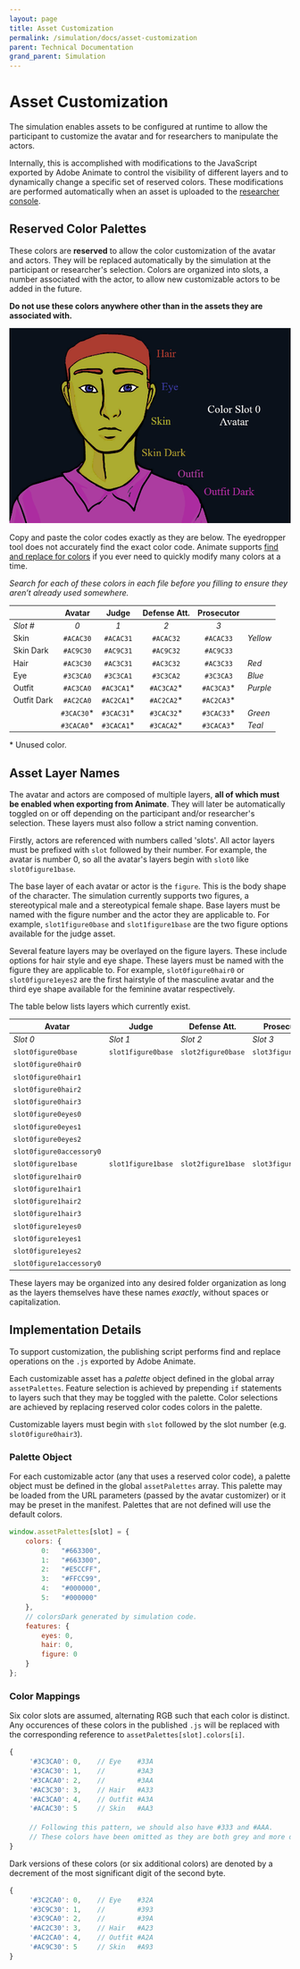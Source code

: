 ```yaml
---
layout: page
title: Asset Customization
permalink: /simulation/docs/asset-customization
parent: Technical Documentation
grand_parent: Simulation
---
```

# Asset Customization

The simulation enables assets to be configured at runtime to allow the participant to customize the avatar and for researchers to manipulate the actors.

Internally, this is accomplished with modifications to the JavaScript exported by Adobe Animate to control the visibility of different layers and to dynamically change a specific set of reserved colors. These modifications are performed automatically when an asset is uploaded to the [researcher console](/console).

## Reserved Color Palettes

These colors are **reserved** to allow the color customization of the avatar and actors. They will be replaced automatically by the simulation at the participant or researcher's selection. Colors are organized into slots, a number associated with the actor, to allow new customizable actors to be added in the future.

**Do not use these colors anywhere other than in the assets they are associated with.**

<img src="/img/palettization.png">

Copy and paste the color codes exactly as they are below. The eyedropper tool does not accurately find the exact color code. Animate supports [find and replace for colors](https://helpx.adobe.com/au/animate/using/find-replace.html#find_and_replace_colors) if you ever need to quickly modify many colors at a time.

 _Search for each of these colors in each file before you filling to ensure they aren’t already used somewhere._

||Avatar|Judge|Defense Att.|Prosecutor||
|-|:-:|:-:|:-:|:-:|-|
|_Slot #_|_0_|_1_|_2_|_3_||
|Skin|`#ACAC30`|`#ACAC31`|`#ACAC32`|`#ACAC33`|_Yellow_|
|Skin Dark|`#AC9C30`|`#AC9C31`|`#AC9C32`|`#AC9C33`||
|Hair|`#AC3C30`|`#AC3C31`|`#AC3C32`|`#AC3C33`|_Red_|
|Eye|`#3C3CA0`|`#3C3CA1`|`#3C3CA2`|`#3C3CA3`|_Blue_|
|Outfit|`#AC3CA0`|`#AC3CA1`\*|`#AC3CA2`\*|`#AC3CA3`\*|_Purple_|
|Outfit Dark|`#AC2CA0`|`#AC2CA1`\*|`#AC2CA2`\*|`#AC2CA3`\*||
||`#3CAC30`\*|`#3CAC31`\*|`#3CAC32`\*|`#3CAC33`\*|_Green_|
||`#3CACA0`\*|`#3CACA1`\*|`#3CACA2`\*|`#3CACA3`\*|_Teal_|

\* Unused color.

## Asset Layer Names

The avatar and actors are composed of multiple layers, __all of which must be enabled when exporting from Animate__. They will later be automatically toggled on or off depending on the participant and/or researcher's selection. These layers must also follow a strict naming convention.

Firstly, actors are referenced with numbers called 'slots'. All actor layers must be prefixed with `slot` followed by their number. For example, the avatar is number 0, so all the avatar's layers begin with `slot0` like `slot0figure1base`.

The base layer of each avatar or actor is the `figure`. This is the body shape of the character. The simulation currently supports two figures, a stereotypical male and a stereotypical female shape. Base layers must be named with the figure number and the actor they are applicable to. For example, `slot1figure0base` and `slot1figure1base` are the two figure options available for the judge asset.

Several feature layers may be overlayed on the figure layers. These include options for hair style and eye shape. These layers must be named with the figure they are applicable to. For example, `slot0figure0hair0` or `slot0figure1eyes2` are the first hairstyle of the masculine avatar and the third eye shape available for the feminine avatar respectively.

The table below lists layers which currently exist.

|Avatar|Judge|Defense Att.|Prosecutor|
|-|-|-|-|
|_Slot 0_|_Slot 1_|_Slot 2_|_Slot 3_|
|`slot0figure0base`|`slot1figure0base`|`slot2figure0base`|`slot3figure0base`|
|`slot0figure0hair0`||||
|`slot0figure0hair1`||||
|`slot0figure0hair2`||||
|`slot0figure0hair3`||||
|`slot0figure0eyes0`||||
|`slot0figure0eyes1`||||
|`slot0figure0eyes2`||||
|`slot0figure0accessory0`||||
|`slot0figure1base`|`slot1figure1base`|`slot2figure1base`|`slot3figure1base`|
|`slot0figure1hair0`||||
|`slot0figure1hair1`||||
|`slot0figure1hair2`||||
|`slot0figure1hair3`||||
|`slot0figure1eyes0`||||
|`slot0figure1eyes1`||||
|`slot0figure1eyes2`||||
|`slot0figure1accessory0`||||

These layers may be organized into any desired folder organization as long as the layers themselves have these names _exactly_, without spaces or capitalization.

## Implementation Details

To support customization, the publishing script performs find and replace operations on the `.js` exported by Adobe Animate.

Each customizable asset has a _palette_ object defined in the global array `assetPalettes`. Feature selection is achieved by prepending `if` statements to layers such that they may be toggled with the palette. Color selections are achieved by replacing reserved color codes colors in the palette.

Customizable layers must begin with `slot` followed by the slot number (e.g. `slot0figure0hair3`).

### Palette Object

For each customizable actor (any that uses a reserved color code), a palette object must be defined in the global `assetPalettes` array. This palette may be loaded from the URL parameters (passed by the avatar customizer) or it may be preset in the manifest. Palettes that are not defined will use the default colors.

```javascript
window.assetPalettes[slot] = {
    colors: {
        0:   "#663300",
        1:   "#663300",
        2:   "#E5CCFF",
        3:   "#FFCC99",
        4:   "#000000",
        5:   "#000000"
    },
    // colorsDark generated by simulation code.
    features: {
        eyes: 0,
        hair: 0,
        figure: 0
    }
};
```

### Color Mappings

Six color slots are assumed, alternating RGB such that each color is distinct. Any occurences of these colors in the published `.js` will be replaced with the corresponding reference to `assetPalettes[slot].colors[i]`.

```javascript
{
     '#3C3CA0': 0,    // Eye    #33A
     '#3CAC30': 1,    //        #3A3
     '#3CACA0': 2,    //        #3AA
     '#AC3C30': 3,    // Hair   #A33
     '#AC3CA0': 4,    // Outfit #A3A
     '#ACAC30': 5     // Skin   #AA3

     // Following this pattern, we should also have #333 and #AAA.
     // These colors have been omitted as they are both grey and more difficult to find visually.
}
```

Dark versions of these colors (or six additional colors) are denoted by a decrement of the most significant digit of the second byte.

```javascript
{
     '#3C2CA0': 0,    // Eye    #32A
     '#3C9C30': 1,    //        #393
     '#3C9CA0': 2,    //        #39A
     '#AC2C30': 3,    // Hair   #A23
     '#AC2CA0': 4,    // Outfit #A2A
     '#AC9C30': 5     // Skin   #A93
}
```